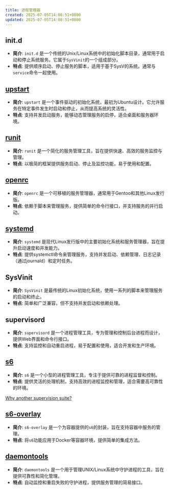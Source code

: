 ```yaml
---
title: 进程管理器
created: 2025-07-05T14:08:51+0800
updated: 2025-07-05T14:08:51+0800
---
```


## init.d
- **简介**: `init.d` 是一个传统的Unix/Linux系统中的初始化脚本目录，通常用于启动和停止系统服务。它属于`SysVinit`的一个组成部分。
- **特点**: 提供顺序启动、停止服务的脚本，适用于基于SysV的系统。通常与`service`命令一起使用。

## [upstart](https://code.launchpad.net/upstart)
- **简介**: `upstart` 是一个事件驱动的初始化系统，最初为Ubuntu设计。它允许服务在特定事件发生时启动和停止，从而提高系统的灵活性。
- **特点**: 支持并发启动服务，能够动态管理服务的启停，适合桌面和服务器环境。

## [runit](https://smarden.org/runit/)
- **简介**: `runit` 是一个简化的服务管理工具，旨在提供快速、高效的服务监控与管理。
- **特点**: 以极简的框架提供服务启动、停止及监控功能，易于使用和配置。

## [openrc](https://github.com/OpenRC/openrc)
- **简介**: `openrc` 是一个可移植的服务管理器，通常用于Gentoo和其他Linux发行版。
- **特点**: 依赖于脚本来管理服务，提供简单的命令行接口，并支持服务的并行启动。

## [systemd](https://systemd.io/)
- **简介**: `systemd` 是现代Linux发行版中的主要初始化系统和服务管理器，旨在提升启动速度和并发能力。
- **特点**: 提供systemctl命令来管理服务，支持并发启动、依赖管理、日志记录（通过journald）和定时任务。

## SysVinit
- **简介**: `SysVinit` 是最传统的Linux初始化系统，使用一系列的脚本来管理服务的启动和终止。
- **特点**: 简单和广泛兼容，但不支持并发启动和依赖处理。

## supervisord
- **简介**: `supervisord` 是一个进程管理工具，专为管理和控制后台进程而设计，提供Web界面和命令行接口。
- **特点**: 支持监控和自动重启进程，易于配置和使用，适合开发和生产环境。

## [s6](https://skarnet.org/software/s6/index.html)
- **简介**: `s6` 是一个小型的进程管理工具，专注于提供可靠的进程监督和控制。
- **特点**: 提供灵活的处理机制，支持高效的进程监控和管理，适合需要高可靠性的环境。

[Why another supervision suite?](https://skarnet.org/software/s6/why.html)

## [s6-overlay](https://github.com/just-containers/s6-overlay)
- **简介**: `s6-overlay` 是一个为容器提供的`s6`的封装，旨在支持容器中服务的管理。
- **特点**: 将`s6`功能应用于Docker等容器环境，提供简单的集成方法。

## [daemontools](https://cr.yp.to/daemontools.html)
- **简介**: `daemontools` 是一个用于管理UNIX/Linux系统中守护进程的工具，旨在提供可靠性和简化管理。
- **特点**: 自动监控和重启失败的守护进程，提供服务管理的简易接口。


